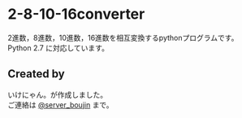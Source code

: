 # 2-8-10-16converter
2進数，8進数，10進数，16進数を相互変換するpythonプログラムです。  
Python 2.7 に対応しています。  
## Created by
いけにゃん。が作成しました。  
ご連絡は <a href="https://twitter.com/server_boujin">@server_boujin</a> まで。
